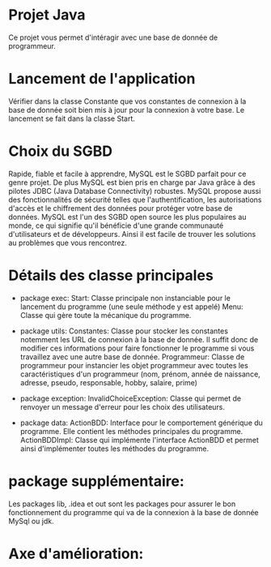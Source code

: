 # Projet Java
Ce projet vous permet d'intéragir avec une base de donnée de programmeur.

# Lancement de l'application
Vérifier dans la classe Constante que vos constantes de connexion à la base de donnée soit bien mis à jour pour la connexion à votre base.
Le lancement se fait dans la classe Start.

# Choix du SGBD
Rapide, fiable et facile à apprendre, MySQL est le SGBD parfait pour ce genre projet. De plus MySQL est bien pris en charge par Java grâce à des pilotes JDBC (Java Database Connectivity) robustes. MySQL propose aussi des fonctionnalités de sécurité telles que l'authentification, les autorisations d'accès et le chiffrement des données pour protéger votre base de données.
MySQL est l'un des SGBD open source les plus populaires au monde, ce qui signifie qu'il bénéficie d'une grande communauté d'utilisateurs et de développeurs. Ainsi il est facile de trouver les solutions au problèmes que vous rencontrez.

# Détails des classe principales
- package exec:
Start: Classe principale non instanciable pour le lancement du programme (une seule méthode y est appelé)
Menu: Classe qui gère toute la mécanique du programme. 

- package utils: 
Constantes: Classe pour stocker les constantes notemment les URL de connexion à la base de donnée. Il suffit donc de modifier ces informations pour faire fonctionner le programme si vous travaillez avec une autre base de donnée.
Programmeur: Classe de programmeur pour instancier les objet programmeur avec toutes les caractéristiques d'un programmeur (nom, prénom, année de naissance, adresse, pseudo, responsable, hobby, salaire, prime)

- package exception:
InvalidChoiceException: Classe qui permet de renvoyer un message d'erreur pour les choix des utilisateurs.

- package data:
ActionBDD: Interface pour le comportement générique du programme. Elle contient les méthodes principales du programme.
ActionBDDImpl: Classe qui implémente l'interface ActionBDD et permet ainsi d'implémenter toutes les méthodes du programme.

# package supplémentaire:
Les packages lib, .idea et out sont les packages pour assurer le bon fonctionnement du programme qui va de la connexion à la base de donnée MySql ou jdk.

# Axe d'amélioration:




